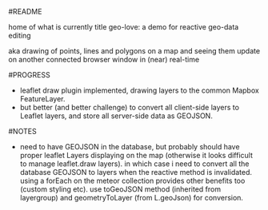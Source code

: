 #README

home of what is currently title geo-love: a demo for reactive geo-data editing

aka drawing of points, lines and polygons on a map and seeing them update on another connected browser window in (near) real-time

#PROGRESS

- leaflet draw plugin implemented, drawing layers to the common Mapbox FeatureLayer.
- but better (and better challenge) to convert all client-side layers to Leaflet layers, and store all server-side data as GEOJSON.

#NOTES

- need to have GEOJSON in the database, but probably should have proper leaflet Layers displaying on the map (otherwise it looks difficult to manage leaflet.draw layers). in which case i need to convert all the database GEOJSON to layers when the reactive method is invalidated. using a forEach on the meteor collection provides other benefits too (custom styling etc). use toGeoJSON method (inherited from layergroup) and geometryToLayer (from L.geoJson) for conversion.
